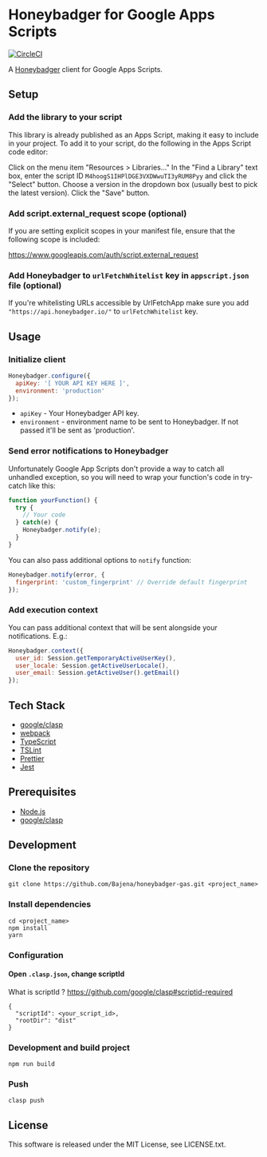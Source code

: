 # Honeybadger for Google Apps Scripts
[![CircleCI](https://circleci.com/gh/Bajena/honeybadger-gas/tree/master.svg?style=svg)](https://circleci.com/gh/Bajena/honeybadger-gas/tree/master)

A [Honeybadger](https://www.honeybadger.io/) client for Google Apps Scripts.

## Setup

### Add the library to your script

This library is already published as an Apps Script, making it easy to include in your project. To add it to your script, do the following in the Apps Script code editor:

Click on the menu item "Resources > Libraries..."
In the "Find a Library" text box, enter the script ID `M4hoogS1IHPlDGE3VXDWwuTI3yRUM8Pyy` and click the "Select" button.
Choose a version in the dropdown box (usually best to pick the latest version).
Click the "Save" button.

### Add script.external_request scope (optional)

If you are setting explicit scopes in your manifest file, ensure that the following scope is included:

https://www.googleapis.com/auth/script.external_request

### Add Honeybadger to `urlFetchWhitelist` key in `appscript.json` file (optional)

If you're whitelisting URLs accessible by UrlFetchApp make sure you add `"https://api.honeybadger.io/"` to `urlFetchWhitelist` key.

## Usage

### Initialize client

```javascript
Honeybadger.configure({
  apiKey: '[ YOUR API KEY HERE ]',
  environment: 'production'
});
```

- `apiKey` - Your Honeybadger API key.
- `environment` - environment name to be sent to Honeybadger. If not passed it'll be sent as 'production'.

### Send error notifications to Honeybadger

Unfortunately Google App Scripts don't provide a way to catch all unhandled exception, so you will need to wrap your function's code in try-catch like this:

```javascript
function yourFunction() {
  try {
    // Your code
  } catch(e) {
    Honeybadger.notify(e);
  }
}
```

You can also pass additional options to `notify` function:
```javascript
Honeybadger.notify(error, {
  fingerprint: 'custom_fingerprint' // Override default fingerprint
});
```

### Add execution context

You can pass additional context that will be sent alongside your notifications.
E.g.:
```javascript
Honeybadger.context({
  user_id: Session.getTemporaryActiveUserKey(),
  user_locale: Session.getActiveUserLocale(),
  user_email: Session.getActiveUser().getEmail()
});
```

## Tech Stack
- [google/clasp](https://github.com/google/clasp)
- [webpack](https://webpack.js.org/)
- [TypeScript](http://www.typescriptlang.org/)
- [TSLint](https://palantir.github.io/tslint/)
- [Prettier](https://prettier.io/)
- [Jest](https://facebook.github.io/jest/)

## Prerequisites
- [Node.js](https://nodejs.org/)
- [google/clasp](https://github.com/google/clasp)

## Development

### Clone the repository
```
git clone https://github.com/Bajena/honeybadger-gas.git <project_name>
```

### Install dependencies
```
cd <project_name>
npm install
yarn
```

### Configuration
#### Open `.clasp.json`, change scriptId
What is scriptId ? https://github.com/google/clasp#scriptid-required
```
{
  "scriptId": <your_script_id>,
  "rootDir": "dist"
}
```

### Development and build project
```
npm run build
```

### Push
```
clasp push
```

## License
This software is released under the MIT License, see LICENSE.txt.
